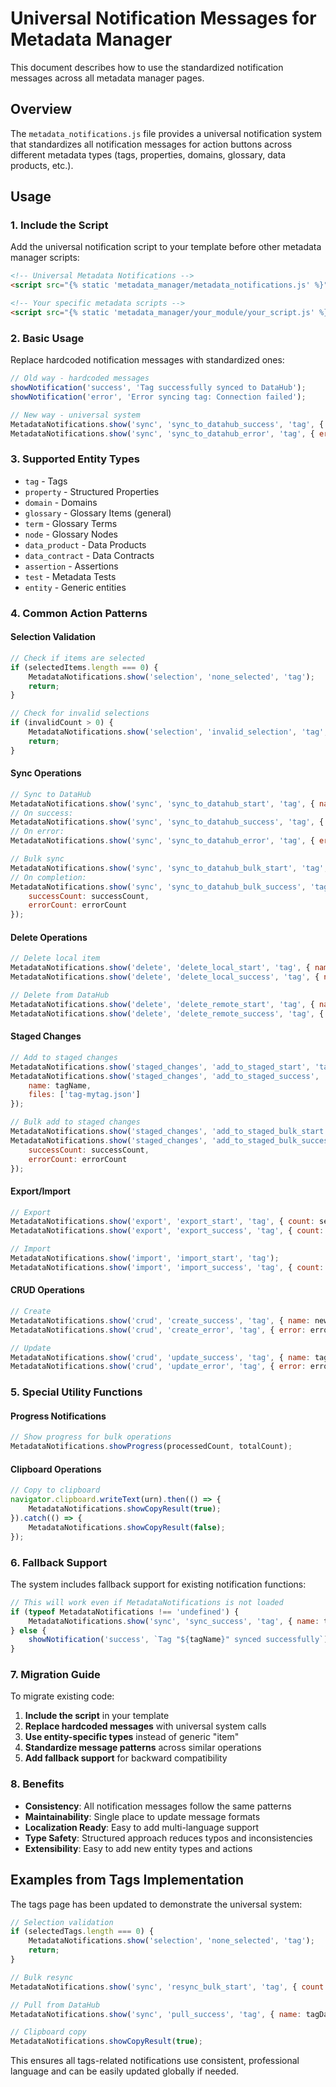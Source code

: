 # Universal Notification Messages for Metadata Manager

This document describes how to use the standardized notification messages across all metadata manager pages.

## Overview

The `metadata_notifications.js` file provides a universal notification system that standardizes all notification messages for action buttons across different metadata types (tags, properties, domains, glossary, data products, etc.).

## Usage

### 1. Include the Script

Add the universal notification script to your template before other metadata manager scripts:

```html
<!-- Universal Metadata Notifications -->
<script src="{% static 'metadata_manager/metadata_notifications.js' %}"></script>

<!-- Your specific metadata scripts -->
<script src="{% static 'metadata_manager/your_module/your_script.js' %}"></script>
```

### 2. Basic Usage

Replace hardcoded notification messages with standardized ones:

```javascript
// Old way - hardcoded messages
showNotification('success', 'Tag successfully synced to DataHub');
showNotification('error', 'Error syncing tag: Connection failed');

// New way - universal system
MetadataNotifications.show('sync', 'sync_to_datahub_success', 'tag', { name: 'MyTag' });
MetadataNotifications.show('sync', 'sync_to_datahub_error', 'tag', { error: 'Connection failed' });
```

### 3. Supported Entity Types

- `tag` - Tags
- `property` - Structured Properties  
- `domain` - Domains
- `glossary` - Glossary Items (general)
- `term` - Glossary Terms
- `node` - Glossary Nodes
- `data_product` - Data Products
- `data_contract` - Data Contracts
- `assertion` - Assertions
- `test` - Metadata Tests
- `entity` - Generic entities

### 4. Common Action Patterns

#### Selection Validation
```javascript
// Check if items are selected
if (selectedItems.length === 0) {
    MetadataNotifications.show('selection', 'none_selected', 'tag');
    return;
}

// Check for invalid selections
if (invalidCount > 0) {
    MetadataNotifications.show('selection', 'invalid_selection', 'tag', { count: invalidCount });
    return;
}
```

#### Sync Operations
```javascript
// Sync to DataHub
MetadataNotifications.show('sync', 'sync_to_datahub_start', 'tag', { name: tagName });
// On success:
MetadataNotifications.show('sync', 'sync_to_datahub_success', 'tag', { name: tagName });
// On error:
MetadataNotifications.show('sync', 'sync_to_datahub_error', 'tag', { error: errorMessage });

// Bulk sync
MetadataNotifications.show('sync', 'sync_to_datahub_bulk_start', 'tag', { count: selectedTags.length });
// On completion:
MetadataNotifications.show('sync', 'sync_to_datahub_bulk_success', 'tag', { 
    successCount: successCount, 
    errorCount: errorCount 
});
```

#### Delete Operations
```javascript
// Delete local item
MetadataNotifications.show('delete', 'delete_local_start', 'tag', { name: tagName });
MetadataNotifications.show('delete', 'delete_local_success', 'tag', { name: tagName });

// Delete from DataHub
MetadataNotifications.show('delete', 'delete_remote_start', 'tag', { name: tagName });
MetadataNotifications.show('delete', 'delete_remote_success', 'tag', { name: tagName });
```

#### Staged Changes
```javascript
// Add to staged changes
MetadataNotifications.show('staged_changes', 'add_to_staged_start', 'tag', { name: tagName });
MetadataNotifications.show('staged_changes', 'add_to_staged_success', 'tag', { 
    name: tagName, 
    files: ['tag-mytag.json'] 
});

// Bulk add to staged changes
MetadataNotifications.show('staged_changes', 'add_to_staged_bulk_start', 'tag', { count: selectedCount });
MetadataNotifications.show('staged_changes', 'add_to_staged_bulk_success', 'tag', { 
    successCount: successCount, 
    errorCount: errorCount 
});
```

#### Export/Import
```javascript
// Export
MetadataNotifications.show('export', 'export_start', 'tag', { count: selectedTags.length });
MetadataNotifications.show('export', 'export_success', 'tag', { count: selectedTags.length });

// Import
MetadataNotifications.show('import', 'import_start', 'tag');
MetadataNotifications.show('import', 'import_success', 'tag', { count: importedCount });
```

#### CRUD Operations
```javascript
// Create
MetadataNotifications.show('crud', 'create_success', 'tag', { name: newTagName });
MetadataNotifications.show('crud', 'create_error', 'tag', { error: errorMessage });

// Update
MetadataNotifications.show('crud', 'update_success', 'tag', { name: tagName });
MetadataNotifications.show('crud', 'update_error', 'tag', { error: errorMessage });
```

### 5. Special Utility Functions

#### Progress Notifications
```javascript
// Show progress for bulk operations
MetadataNotifications.showProgress(processedCount, totalCount);
```

#### Clipboard Operations
```javascript
// Copy to clipboard
navigator.clipboard.writeText(urn).then(() => {
    MetadataNotifications.showCopyResult(true);
}).catch(() => {
    MetadataNotifications.showCopyResult(false);
});
```

### 6. Fallback Support

The system includes fallback support for existing notification functions:

```javascript
// This will work even if MetadataNotifications is not loaded
if (typeof MetadataNotifications !== 'undefined') {
    MetadataNotifications.show('sync', 'sync_success', 'tag', { name: tagName });
} else {
    showNotification('success', `Tag "${tagName}" synced successfully`);
}
```

### 7. Migration Guide

To migrate existing code:

1. **Include the script** in your template
2. **Replace hardcoded messages** with universal system calls
3. **Use entity-specific types** instead of generic "item"
4. **Standardize message patterns** across similar operations
5. **Add fallback support** for backward compatibility

### 8. Benefits

- **Consistency**: All notification messages follow the same patterns
- **Maintainability**: Single place to update message formats
- **Localization Ready**: Easy to add multi-language support
- **Type Safety**: Structured approach reduces typos and inconsistencies
- **Extensibility**: Easy to add new entity types and actions

## Examples from Tags Implementation

The tags page has been updated to demonstrate the universal system:

```javascript
// Selection validation
if (selectedTags.length === 0) {
    MetadataNotifications.show('selection', 'none_selected', 'tag');
    return;
}

// Bulk resync
MetadataNotifications.show('sync', 'resync_bulk_start', 'tag', { count: selectedTags.length });

// Pull from DataHub
MetadataNotifications.show('sync', 'pull_success', 'tag', { name: tagData.name });

// Clipboard copy
MetadataNotifications.showCopyResult(true);
```

This ensures all tags-related notifications use consistent, professional language and can be easily updated globally if needed. 